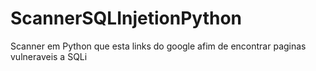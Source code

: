 ScannerSQLInjetionPython
========================

Scanner em Python que esta links do google afim de encontrar paginas vulneraveis a SQLi
